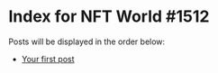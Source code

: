 # Index for NFT World #1512
Posts will be displayed in the order below:

- [Your first post](./001-first.md)


